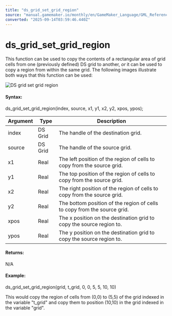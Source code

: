 ```yaml
---
title: "ds_grid_set_grid_region"
source: "manual.gamemaker.io/monthly/en/GameMaker_Language/GML_Reference/Data_Structures/DS_Grids/ds_grid_set_grid_region.htm"
converted: "2025-09-14T03:59:46.440Z"
---
```


# ds\_grid\_set\_grid\_region

This function can be used to copy the contents of a rectangular area of grid cells from one (previously defined) DS grid to another, _or_ it can be used to copy a region from within the same grid. The following images illustrate both ways that this function can be used:

![DS grid set grid region](../../../../assets/Images/Scripting_Reference/GML/Reference/Data_Structures/ds_grid_set_grid_region.png)

#### Syntax:

ds\_grid\_set\_grid\_region(index, source, x1, y1, x2, y2, xpos, ypos);

| Argument | Type | Description |
| --- | --- | --- |
| index | DS Grid | The handle of the destination grid. |
| source | DS Grid | The handle of the source grid. |
| x1 | Real | The left position of the region of cells to copy from the source grid. |
| y1 | Real | The top position of the region of cells to copy from the source grid. |
| x2 | Real | The right position of the region of cells to copy from the source grid. |
| y2 | Real | The bottom position of the region of cells to copy from the source grid. |
| xpos | Real | The x position on the destination grid to copy the source region to. |
| ypos | Real | The y position on the destination grid to copy the source region to. |

#### Returns:

N/A

#### Example:

ds\_grid\_set\_grid\_region(grid, t\_grid, 0, 0, 5, 5, 10, 10)

This would copy the region of cells from (0,0) to (5,5) of the grid indexed in the variable "t\_grid" and copy them to position (10,10) in the grid indexed in the variable "grid".